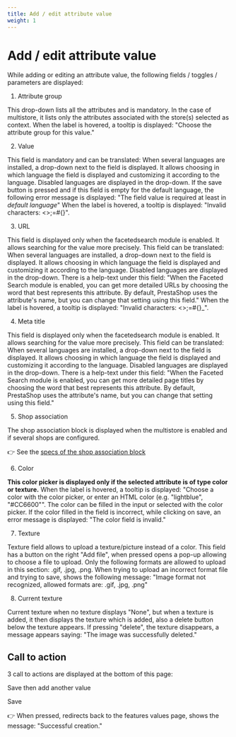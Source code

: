 ```yaml
---
title: Add / edit attribute value
weight: 1
---
```

# Add / edit attribute value

While adding or editing an attribute value, the following fields / toggles / parameters are displayed:

1) Attribute group

This drop-down lists all the attributes and is mandatory. In the case of multistore, it lists only the attributes associated with the store(s) selected as context. 
When the label is hovered, a tooltip is displayed: "Choose the attribute group for this value."

2) Value 

This field is mandatory and can be translated: When several languages are installed, a drop-down next to the field is displayed. It allows choosing in which language the field is displayed and customizing it according to the language. Disabled languages are displayed in the drop-down.
If the save button is pressed and if this field is empty for the default language, the following error message is displayed: "The field value is required at least in _default language_"
When the label is hovered, a tooltip is displayed: "Invalid characters: <>;=#{}".

3) URL 

This field is displayed only when the facetedsearch module is enabled. It allows searching for the value more precisely. 
This field can be translated: When several languages are installed, a drop-down next to the field is displayed. It allows choosing in which language the field is displayed and customizing it according to the language. Disabled languages are displayed in the drop-down. 
There is a help-text under this field: "When the Faceted Search module is enabled, you can get more detailed URLs by choosing the word that best represents this attribute. By default, PrestaShop uses the attribute's name, but you can change that setting using this field."
When the label is hovered, a tooltip is displayed: "Invalid characters: <>;=#{}_".

4) Meta title 

This field is displayed only when the facetedsearch module is enabled. It allows searching for the value more precisely. 
This field can be translated: When several languages are installed, a drop-down next to the field is displayed. It allows choosing in which language the field is displayed and customizing it according to the language. Disabled languages are displayed in the drop-down. 
There is a help-text under this field: "When the Faceted Search module is enabled, you can get more detailed page titles by choosing the word that best represents this attribute. By default, PrestaShop uses the attribute's name, but you can change that setting using this field."

5) Shop association 
 
The shop association block is displayed when the multistore is enabled and if several shops are configured.

:point_right: See the [specs of the shop association block](../../../multistoregeneralspecs.md#shop-association-block)

6) Color

**This color picker is displayed only if the selected attribute is of type color or texture.**
When the label is hovered, a tooltip is displayed: "Choose a color with the color picker, or enter an HTML color (e.g. "lightblue", "#CC6600"".
The color can be filled in the input or selected with the color picker.
If the color filled in the field is incorrect, while clicking on save, an error message is displayed: "The color field is invalid."

7) Texture

Texture field allows to upload a texture/picture instead of a color. This field has a button on the right "Add file", when pressed opens a pop-up allowing to choose a file to upload. Only the following formats are allowed to upload in this section: .gif, .jpg, .png.
When trying to upload an incorrect format file and trying to save, shows the following message: "Image format not recognized, allowed formats are: .gif, .jpg, .png"

8) Current texture

Current texture when no texture displays "None", but when a texture is added, it then displays the texture which is added, also a delete button below the texture appears.
If pressing "delete", the texture disappears, a message appears saying: "The image was successfully deleted."

## Call to action

3 call to actions are displayed at the bottom of this page:

Save then add another value


Save

👉 When pressed, redirects back to the features values page, shows the message: "Successful creation."
